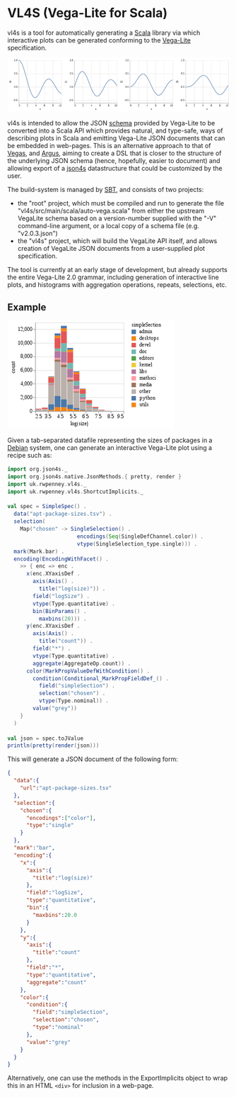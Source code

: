 # VL4S (Vega-Lite for Scala)

vl4s is a tool for automatically generating
a [Scala](https://www.scala-lang.org) library
via which interactive plots can be generated conforming
to the [Vega-Lite](https://vega.github.io/vega-lite) specification.

![BesselPlot](gallery/plot-bessel.png)

vl4s is intended to allow the
JSON [schema](https://github.com/vega/schema/tree/master/vega-lite)
provided by Vega-Lite to be converted into a Scala API
which provides natural, and type-safe,
ways of describing plots in Scala and emitting Vega-Lite JSON documents
that can be embedded in web-pages.
This is an alternative approach to that of [Vegas](https://www.vegas-viz.org/),
and [Argus](https://github.com/aishfenton/Argus), aiming to create
a DSL that is closer to the structure of the underlying JSON schema
(hence, hopefully, easier to document) and allowing export
of a [json4s](http://json4s.org) datastructure that could
be customized by the user.

The build-system is managed by [SBT](http://www.scala-sbt.org/),
and consists of two projects:
* the "root" project, which must be compiled and run to generate
  the file "vl4s/src/main/scala/auto-vega.scala"
  from either the upstream VegaLite schema based on a version-number
  supplied with the "-V" command-line argument,
  or a local copy of a schema file (e.g. "v2.0.3.json")
* the "vl4s" project, which will build the VegaLite API itself,
  and allows creation of VegaLite JSON documents from
  a user-supplied plot specification.

The tool is currently at an early stage of development,
but already supports the entire Vega-Lite 2.0 grammar,
including generation of interactive line plots,
and histograms with aggregation operations, repeats, selections, etc.


## Example

![AptSizePlot](gallery/plot-apt-sizes.png)

Given a tab-separated datafile representing the sizes of packages
in a [Debian](https://www.debian.org) system,
one can generate an interactive Vega-Lite plot
using a recipe such as:
```scala
import org.json4s._
import org.json4s.native.JsonMethods.{ pretty, render }
import uk.rwpenney.vl4s._
import uk.rwpenney.vl4s.ShortcutImplicits._

val spec = SimpleSpec() .
  data("apt-package-sizes.tsv") .
  selection(
    Map("chosen" -> SingleSelection() .
                      encodings(Seq(SingleDefChannel.color)) .
                      vtype(SingleSelection_type.single))) .
  mark(Mark.bar) .
  encoding(EncodingWithFacet() .
    >> { enc => enc .
      x(enc.XYaxisDef .
        axis(Axis() .
          title("log(size)")) .
        field("logSize") .
        vtype(Type.quantitative) .
        bin(BinParams() .
          maxbins(20))) .
      y(enc.XYaxisDef .
        axis(Axis() .
          title("count")) .
        field("*") .
        vtype(Type.quantitative) .
        aggregate(AggregateOp.count)) .
      color(MarkPropValueDefWithCondition() .
        condition(Conditional_MarkPropFieldDef_() .
          field("simpleSection") .
          selection("chosen") .
          vtype(Type.nominal)) .
        value("grey"))
    }
  )

val json = spec.toJValue
println(pretty(render(json)))
```
This will generate a JSON document of the following form:
```json
{
  "data":{
    "url":"apt-package-sizes.tsv"
  },
  "selection":{
    "chosen":{
      "encodings":["color"],
      "type":"single"
    }
  },
  "mark":"bar",
  "encoding":{
    "x":{
      "axis":{
        "title":"log(size)"
      },
      "field":"logSize",
      "type":"quantitative",
      "bin":{
        "maxbins":20.0
      }
    },
    "y":{
      "axis":{
        "title":"count"
      },
      "field":"*",
      "type":"quantitative",
      "aggregate":"count"
    },
    "color":{
      "condition":{
        "field":"simpleSection",
        "selection":"chosen",
        "type":"nominal"
      },
      "value":"grey"
    }
  }
}
```
Alternatively, one can use the methods in the ExportImplicits object
to wrap this in an HTML `<div>` for inclusion in a web-page.
